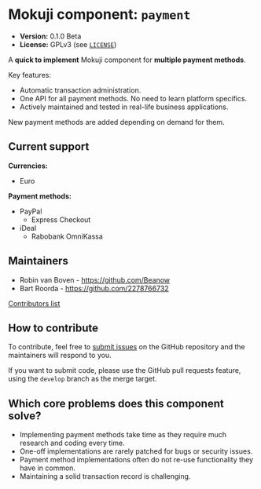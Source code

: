 # Mokuji component: `payment`

* **Version:** 0.1.0 Beta
* **License:** GPLv3 (see [`LICENSE`](LICENSE))

A **quick to implement** Mokuji component for **multiple payment methods**.

Key features:

* Automatic transaction administration.
* One API for all payment methods. No need to learn platform specifics.
* Actively maintained and tested in real-life business applications.

New payment methods are added depending on demand for them.

## Current support

**Currencies:**

* Euro

**Payment methods:**

* PayPal
  - Express Checkout
* iDeal
  - Rabobank OmniKassa

## Maintainers

* Robin van Boven - https://github.com/Beanow
* Bart Roorda - https://github.com/2278766732

[Contributors list](https://github.com/Mokuji/mokuji-component-payment/graphs/contributors)

## How to contribute

To contribute, feel free to [submit issues](https://github.com/Mokuji/mokuji-component-payment/issues/new)
on the GitHub repository and the maintainers will respond to you.

If you want to submit code, please use the GitHub pull requests feature,
using the `develop` branch as the merge target.

## Which core problems does this component solve?

* Implementing payment methods take time as they require much research and coding every time.
* One-off implementations are rarely patched for bugs or security issues.
* Payment method implementations often do not re-use functionality they have in common.
* Maintaining a solid transaction record is challenging.

